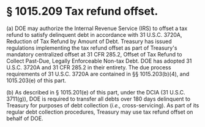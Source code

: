 # § 1015.209   Tax refund offset.

(a) DOE may authorize the Internal Revenue Service (IRS) to offset a tax refund to satisfy delinquent debt in accordance with 31 U.S.C. 3720A, Reduction of Tax Refund by Amount of Debt. Treasury has issued regulations implementing the tax refund offset as part of Treasury's mandatory centralized offset at 31 CFR 285.2, Offset of Tax Refund to Collect Past-Due, Legally Enforceable Non-tax Debt. DOE has adopted 31 U.S.C. 3720A and 31 CFR 285.2 in their entirety. The due process requirements of 31 U.S.C. 3720A are contained in §§ 1015.203(b)(4), and 1015.203(e) of this part. 


(b) As described in § 1015.201(e) of this part, under the DCIA (31 U.S.C. 3711(g)), DOE is required to transfer all debts over 180 days delinquent to Treasury for purposes of debt collection (*i.e.,* cross-servicing). As part of its regular debt collection procedures, Treasury may use tax refund offset on behalf of DOE. 




